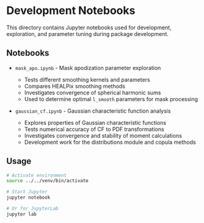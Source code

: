 # Development Notebooks

This directory contains Jupyter notebooks used for development, exploration, 
and parameter tuning during package development.

## Notebooks

- `mask_apo.ipynb` - Mask apodization parameter exploration
  - Tests different smoothing kernels and parameters
  - Compares HEALPix smoothing methods
  - Investigates convergence of spherical harmonic sums
  - Used to determine optimal `l_smooth` parameters for mask processing

- `gaussian_cf.ipynb` - Gaussian characteristic function analysis
  - Explores properties of Gaussian characteristic functions
  - Tests numerical accuracy of CF to PDF transformations
  - Investigates convergence and stability of moment calculations
  - Development work for the distributions module and copula methods



## Usage

```bash
# Activate environment
source ../../venv/bin/activate

# Start Jupyter
jupyter notebook

# Or for JupyterLab
jupyter lab
